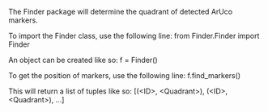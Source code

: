 The Finder package will determine the quadrant of detected ArUco markers.

To import the Finder class, use the following line:
from Finder.Finder import Finder

An object can be created like so:
f = Finder()

To get the position of markers, use the following line:
f.find_markers()

This will return a list of tuples like so:
[(&lt;ID&gt;, &lt;Quadrant&gt;), (&lt;ID&gt;, &lt;Quadrant&gt;), ...]